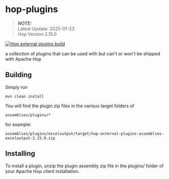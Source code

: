 # hop-plugins
> **_NOTE:_**  
> Latest Update: 2025-01-23 \
> Hop Version 2.15.0

[![Hop external plugins build](https://github.com/project-hop/hop-plugins/actions/workflows/maven.yml/badge.svg)](https://github.com/project-hop/hop-plugins/actions/workflows/maven.yml)

a collection of plugins that can be used with but can't or won't be shipped with Apache Hop 

## Building

Simply run 

`mvn clean install`

You will find the plugin zip files in the various target folders of 

`assemblies/plugins/*`

for example:

`assemblies/plugins/exceloutput/target/hop-external-plugins-assemblies-exceloutput-2.15.0.zip`

## Installing

To install a plugin, unzip the plugin assembly zip file in the plugins/ folder of your Apache Hop client installation.


